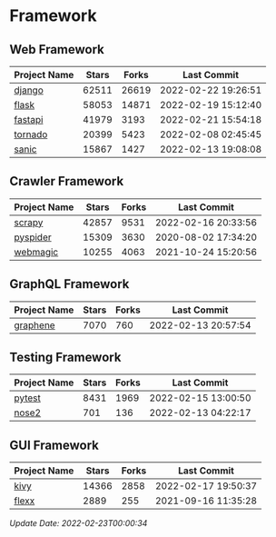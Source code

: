 # Framework

## Web Framework
| Project Name | Stars | Forks | Last Commit |
| ------------ | ----- | ----- | ----------- |
| [django](https://github.com/django/django) | 62511 | 26619 | 2022-02-22 19:26:51 |
| [flask](https://github.com/pallets/flask) | 58053 | 14871 | 2022-02-19 15:12:40 |
| [fastapi](https://github.com/tiangolo/fastapi) | 41979 | 3193 | 2022-02-21 15:54:18 |
| [tornado](https://github.com/tornadoweb/tornado) | 20399 | 5423 | 2022-02-08 02:45:45 |
| [sanic](https://github.com/sanic-org/sanic) | 15867 | 1427 | 2022-02-13 19:08:08 |

## Crawler Framework
| Project Name | Stars | Forks | Last Commit |
| ------------ | ----- | ----- | ----------- |
| [scrapy](https://github.com/scrapy/scrapy) | 42857 | 9531 | 2022-02-16 20:33:56 |
| [pyspider](https://github.com/binux/pyspider) | 15309 | 3630 | 2020-08-02 17:34:20 |
| [webmagic](https://github.com/code4craft/webmagic) | 10255 | 4063 | 2021-10-24 15:20:56 |

## GraphQL Framework
| Project Name | Stars | Forks | Last Commit |
| ------------ | ----- | ----- | ----------- |
| [graphene](https://github.com/graphql-python/graphene) | 7070 | 760 | 2022-02-13 20:57:54 |

## Testing Framework
| Project Name | Stars | Forks | Last Commit |
| ------------ | ----- | ----- | ----------- |
| [pytest](https://github.com/pytest-dev/pytest) | 8431 | 1969 | 2022-02-15 13:00:50 |
| [nose2](https://github.com/nose-devs/nose2) | 701 | 136 | 2022-02-13 04:22:17 |

## GUI Framework
| Project Name | Stars | Forks | Last Commit |
| ------------ | ----- | ----- | ----------- |
| [kivy](https://github.com/kivy/kivy) | 14366 | 2858 | 2022-02-17 19:50:37 |
| [flexx](https://github.com/flexxui/flexx) | 2889 | 255 | 2021-09-16 11:35:28 |

*Update Date: 2022-02-23T00:00:34*